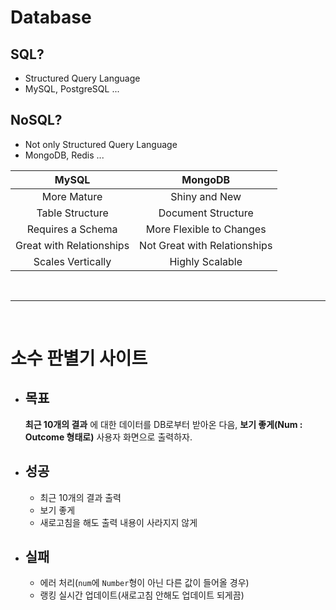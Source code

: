 # Database

## SQL?

- Structured Query Language
- MySQL, PostgreSQL ...

## NoSQL?

- Not only Structured Query Language
- MongoDB, Redis ...


| MySQL | MongoDB |
|:---:|:---:|
| More Mature | Shiny and New |
| Table Structure | Document Structure |
| Requires a Schema | More Flexible to Changes |
| Great with Relationships | Not Great with Relationships |
| Scales Vertically | Highly Scalable |

<br>
<hr>
<br>

# 소수 판별기 사이트

- ## 목표
    __최근 10개의 결과__ 에 대한 데이터를 DB로부터 받아온 다음, __보기 좋게(Num : Outcome 형태로)__ 사용자 화면으로 출력하자.

- ## 성공
    - 최근 10개의 결과 출력
    - 보기 좋게
    - 새로고침을 해도 출력 내용이 사라지지 않게

- ## 실패
    - 에러 처리(`num`에 `Number`형이 아닌 다른 값이 들어올 경우)
    - 랭킹 실시간 업데이트(새로고침 안해도 업데이트 되게끔)
